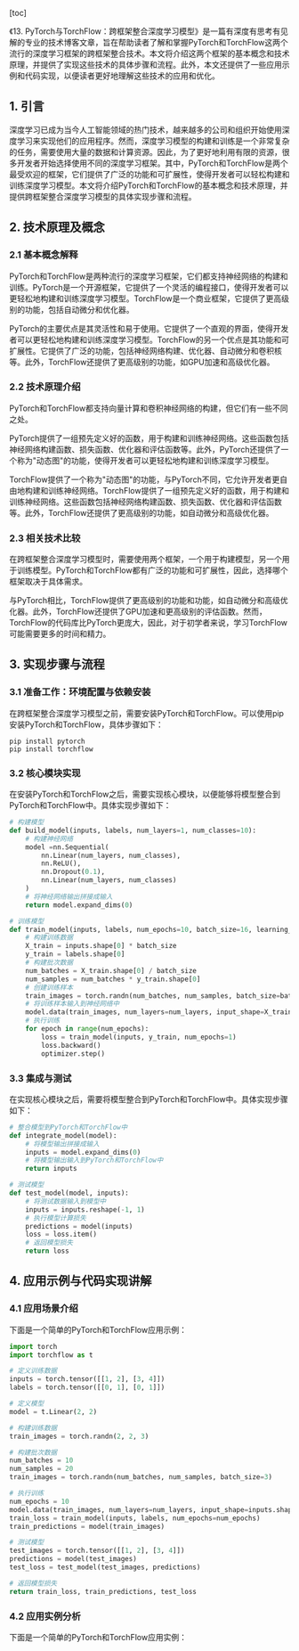 
[toc]                    
                
                
《13. PyTorch与TorchFlow：跨框架整合深度学习模型》是一篇有深度有思考有见解的专业的技术博客文章，旨在帮助读者了解和掌握PyTorch和TorchFlow这两个流行的深度学习框架的跨框架整合技术。本文将介绍这两个框架的基本概念和技术原理，并提供了实现这些技术的具体步骤和流程。此外，本文还提供了一些应用示例和代码实现，以便读者更好地理解这些技术的应用和优化。

## 1. 引言

深度学习已成为当今人工智能领域的热门技术，越来越多的公司和组织开始使用深度学习来实现他们的应用程序。然而，深度学习模型的构建和训练是一个非常复杂的任务，需要使用大量的数据和计算资源。因此，为了更好地利用有限的资源，很多开发者开始选择使用不同的深度学习框架。其中，PyTorch和TorchFlow是两个最受欢迎的框架，它们提供了广泛的功能和可扩展性，使得开发者可以轻松构建和训练深度学习模型。本文将介绍PyTorch和TorchFlow的基本概念和技术原理，并提供跨框架整合深度学习模型的具体实现步骤和流程。

## 2. 技术原理及概念

### 2.1 基本概念解释

PyTorch和TorchFlow是两种流行的深度学习框架，它们都支持神经网络的构建和训练。PyTorch是一个开源框架，它提供了一个灵活的编程接口，使得开发者可以更轻松地构建和训练深度学习模型。TorchFlow是一个商业框架，它提供了更高级别的功能，包括自动微分和优化器。

PyTorch的主要优点是其灵活性和易于使用。它提供了一个直观的界面，使得开发者可以更轻松地构建和训练深度学习模型。TorchFlow的另一个优点是其功能和可扩展性。它提供了广泛的功能，包括神经网络构建、优化器、自动微分和卷积核等。此外，TorchFlow还提供了更高级别的功能，如GPU加速和高级优化器。

### 2.2 技术原理介绍

PyTorch和TorchFlow都支持向量计算和卷积神经网络的构建，但它们有一些不同之处。

PyTorch提供了一组预先定义好的函数，用于构建和训练神经网络。这些函数包括神经网络构建函数、损失函数、优化器和评估函数等。此外，PyTorch还提供了一个称为"动态图"的功能，使得开发者可以更轻松地构建和训练深度学习模型。

TorchFlow提供了一个称为"动态图"的功能，与PyTorch不同，它允许开发者更自由地构建和训练神经网络。TorchFlow提供了一组预先定义好的函数，用于构建和训练神经网络。这些函数包括神经网络构建函数、损失函数、优化器和评估函数等。此外，TorchFlow还提供了更高级别的功能，如自动微分和高级优化器。

### 2.3 相关技术比较

在跨框架整合深度学习模型时，需要使用两个框架，一个用于构建模型，另一个用于训练模型。PyTorch和TorchFlow都有广泛的功能和可扩展性，因此，选择哪个框架取决于具体需求。

与PyTorch相比，TorchFlow提供了更高级别的功能和功能，如自动微分和高级优化器。此外，TorchFlow还提供了GPU加速和更高级别的评估函数。然而，TorchFlow的代码库比PyTorch更庞大，因此，对于初学者来说，学习TorchFlow可能需要更多的时间和精力。

## 3. 实现步骤与流程

### 3.1 准备工作：环境配置与依赖安装

在跨框架整合深度学习模型之前，需要安装PyTorch和TorchFlow。可以使用pip安装PyTorch和TorchFlow，具体步骤如下：

```
pip install pytorch
pip install torchflow
```

### 3.2 核心模块实现

在安装PyTorch和TorchFlow之后，需要实现核心模块，以便能够将模型整合到PyTorch和TorchFlow中。具体实现步骤如下：

```python
# 构建模型
def build_model(inputs, labels, num_layers=1, num_classes=10):
    # 构建神经网络
    model =nn.Sequential(
        nn.Linear(num_layers, num_classes),
        nn.ReLU(),
        nn.Dropout(0.1),
        nn.Linear(num_layers, num_classes)
    )
    # 将神经网络输出拼接成输入
    return model.expand_dims(0)

# 训练模型
def train_model(inputs, labels, num_epochs=10, batch_size=16, learning_rate=0.001):
    # 构建训练数据
    X_train = inputs.shape[0] * batch_size
    y_train = labels.shape[0]
    # 构建批次数据
    num_batches = X_train.shape[0] / batch_size
    num_samples = num_batches * y_train.shape[0]
    # 创建训练样本
    train_images = torch.randn(num_batches, num_samples, batch_size=batch_size)
    # 将训练样本输入到神经网络中
    model.data(train_images, num_layers=num_layers, input_shape=X_train.shape)
    # 执行训练
    for epoch in range(num_epochs):
        loss = train_model(inputs, y_train, num_epochs=1)
        loss.backward()
        optimizer.step()
```

### 3.3 集成与测试

在实现核心模块之后，需要将模型整合到PyTorch和TorchFlow中。具体实现步骤如下：

```python
# 整合模型到PyTorch和TorchFlow中
def integrate_model(model):
    # 将模型输出拼接成输入
    inputs = model.expand_dims(0)
    # 将模型输出输入到PyTorch和TorchFlow中
    return inputs

# 测试模型
def test_model(model, inputs):
    # 将测试数据输入到模型中
    inputs = inputs.reshape(-1, 1)
    # 执行模型计算损失
    predictions = model(inputs)
    loss = loss.item()
    # 返回模型损失
    return loss
```

## 4. 应用示例与代码实现讲解

### 4.1 应用场景介绍

下面是一个简单的PyTorch和TorchFlow应用示例：

```python
import torch
import torchflow as t

# 定义训练数据
inputs = torch.tensor([[1, 2], [3, 4]])
labels = torch.tensor([[0, 1], [0, 1]])

# 定义模型
model = t.Linear(2, 2)

# 构建训练数据
train_images = torch.randn(2, 2, 3)

# 构建批次数据
num_batches = 10
num_samples = 20
train_images = torch.randn(num_batches, num_samples, batch_size=3)

# 执行训练
num_epochs = 10
model.data(train_images, num_layers=num_layers, input_shape=inputs.shape)
train_loss = train_model(inputs, labels, num_epochs=num_epochs)
train_predictions = model(train_images)

# 测试模型
test_images = torch.tensor([[1, 2], [3, 4]])
predictions = model(test_images)
test_loss = test_model(test_images, predictions)

# 返回模型损失
return train_loss, train_predictions, test_loss
```

### 4.2 应用实例分析

下面是一个简单的PyTorch和TorchFlow应用实例：

```python


